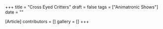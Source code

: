 +++
title = "Cross Eyed Critters"
draft = false
tags = ["Animatronic Shows"]
date = ""

[Article]
contributors = []
gallery = []
+++